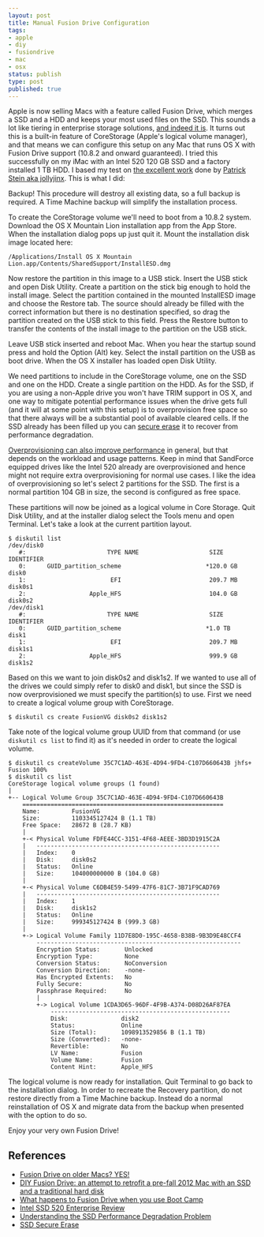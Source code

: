 ```yaml
---
layout: post
title: Manual Fusion Drive Configuration
tags:
- apple
- diy
- fusiondrive
- mac
- osx
status: publish
type: post
published: true
---
```

Apple is now selling Macs with a feature called Fusion Drive, which merges a SSD and a HDD and keeps your most used files on the SSD. This sounds a lot like tiering in enterprise storage solutions, [and indeed it is](http://arstechnica.com/apple/2012/10/more-on-fusion-drive-how-it-works-and-how-to-roll-your-own/). It turns out this is a built-in feature of CoreStorage (Apple's logical volume manager), and that means we can configure this setup on any Mac that runs OS X with Fusion Drive support (10.8.2 and onward guaranteed). I tried this successfully on my iMac with an Intel 520 120 GB SSD and a factory installed 1 TB HDD. I based my test on [the excellent work](http://jollyjinx.tumblr.com/post/34638496292/fusion-drive-on-older-macs-yes-since-apple-has) done by [Patrick Stein aka jollyjinx](http://jollyjinx.tumblr.com/). This is what I did:

Backup! This procedure will destroy all existing data, so a full backup is required. A Time Machine backup will simplify the installation process.

To create the CoreStorage volume we'll need to boot from a 10.8.2 system. Download the OS X Mountain Lion installation app from the App Store. When the installation dialog pops up just quit it. Mount the installation disk image located here:

```
/Applications/Install OS X Mountain Lion.app/Contents/SharedSupport/InstallESD.dmg
```

Now restore the partition in this image to a USB stick. Insert the USB stick and open Disk Utility. Create a partition on the stick big enough to hold the install image. Select the partition contained in the mounted InstallESD image and choose the Restore tab. The source should already be filled with the correct information but there is no destination specified, so drag the partition created on the USB stick to this field. Press the Restore button to transfer the contents of the install image to the partition on the USB stick.

Leave USB stick inserted and reboot Mac. When you hear the startup sound press and hold the Option (Alt) key. Select the install partition on the USB as boot drive. When the OS X installer has loaded open Disk Utility.

We need partitions to include in the CoreStorage volume, one on the SSD and one on the HDD. Create a single partition on the HDD. As for the SSD, if you are using a non-Apple drive you won't have TRIM support in OS X, and one way to mitigate potential performance issues when the drive gets full (and it will at some point with this setup) is to overprovision free space so that there always will be a substantial pool of available cleared cells. If the SSD already has been filled up you can [secure erase](http://www.thomas-krenn.com/en/wiki/SSD_Secure_Erase) it to recover from performance degradation.

[Overprovisioning can also improve performance](http://www.storagereview.com/intel_ssd_520_enterprise_review) in general, but that depends on the workload and usage patterns. Keep in mind that SandForce equipped drives like the Intel 520 already are overprovisioned and hence might not require extra overprovisioning for normal use cases. I like the idea of overprovisioning so let's select 2 partitions for the SSD. The first is a normal partition 104 GB in size, the second is configured as free space.

These partitions will now be joined as a logical volume in Core Storage. Quit Disk Utility, and at the installer dialog select the Tools menu and open Terminal. Let's take a look at the current partition layout.

```
$ diskutil list
/dev/disk0
   #:                       TYPE NAME                    SIZE       IDENTIFIER
   0:      GUID_partition_scheme                        *120.0 GB   disk0
   1:                        EFI                         209.7 MB   disk0s1
   2:                  Apple_HFS                         104.0 GB   disk0s2
/dev/disk1
   #:                       TYPE NAME                    SIZE       IDENTIFIER
   0:      GUID_partition_scheme                        *1.0 TB     disk1
   1:                        EFI                         209.7 MB   disk1s1
   2:                  Apple_HFS                         999.9 GB   disk1s2
```

Based on this we want to join disk0s2 and disk1s2. If we wanted to use all of the drives we could simply refer to disk0 and disk1, but since the SSD is now overprovisioned we must specify the partition(s) to use. First we need to create a logical volume group with CoreStorage.

```
$ diskutil cs create FusionVG disk0s2 disk1s2
```

Take note of the logical volume group UUID from that command (or use `diskutil cs list` to find it) as it's needed in order to create the logical volume.

```
$ diskutil cs createVolume 35C7C1AD-463E-4D94-9FD4-C107D660643B jhfs+ Fusion 100%
$ diskutil cs list
CoreStorage logical volume groups (1 found)
|
+-- Logical Volume Group 35C7C1AD-463E-4D94-9FD4-C107D660643B
    =========================================================
    Name:         FusionVG
    Size:         1103345127424 B (1.1 TB)
    Free Space:   28672 B (28.7 KB)
    |
    +-< Physical Volume FDFE44CC-3151-4F68-AEEE-3BD3D1915C2A
    |   ----------------------------------------------------
    |   Index:    0
    |   Disk:     disk0s2
    |   Status:   Online
    |   Size:     104000000000 B (104.0 GB)
    |
    +-< Physical Volume C6DB4E59-5499-47F6-81C7-3B71F9CAD769
    |   ----------------------------------------------------
    |   Index:    1
    |   Disk:     disk1s2
    |   Status:   Online
    |   Size:     999345127424 B (999.3 GB)
    |
    +-> Logical Volume Family 11D7E8D0-195C-4658-B38B-9B3D9E48CCF4
        ----------------------------------------------------------
        Encryption Status:       Unlocked
        Encryption Type:         None
        Conversion Status:       NoConversion
        Conversion Direction:    -none-
        Has Encrypted Extents:   No
        Fully Secure:            No
        Passphrase Required:     No
        |
        +-> Logical Volume 1CDA3D65-96DF-4F9B-A374-D08D26AF87EA
            ---------------------------------------------------
            Disk:               disk2
            Status:             Online
            Size (Total):       1098913529856 B (1.1 TB)
            Size (Converted):   -none-
            Revertible:         No
            LV Name:            Fusion
            Volume Name:        Fusion
            Content Hint:       Apple_HFS
```

The logical volume is now ready for installation. Quit Terminal to go back to the installation dialog. In order to recreate the Recovery partition, do not restore directly from a Time Machine backup. Instead do a normal reinstallation of OS X and migrate data from the backup when presented with the option to do so.

Enjoy your very own Fusion Drive!


## References

- [Fusion Drive on older Macs? YES!](http://jollyjinx.tumblr.com/post/34638496292/fusion-drive-on-older-macs-yes-since-apple-has)
- [DIY Fusion Drive: an attempt to retrofit a pre-fall 2012 Mac with an SSD and a traditional hard disk](http://www.petralli.net/2012/10/analyzing-apples-fusion-drive-in-an-attempt-to-retrofit-an-existing-macs-with-an-ssd-and-a-traditional-hard-disk/)
- [What happens to Fusion Drive when you use Boot Camp](http://www.petralli.net/2012/10/what-happens-to-fusion-drive-when-you-use-boot-camp/)
- [Intel SSD 520 Enterprise Review](http://www.storagereview.com/intel_ssd_520_enterprise_review)
- [Understanding the SSD Performance Degradation Problem](http://www.anandtech.com/show/2738/8)
- [SSD Secure Erase](http://www.thomas-krenn.com/en/wiki/SSD_Secure_Erase)
